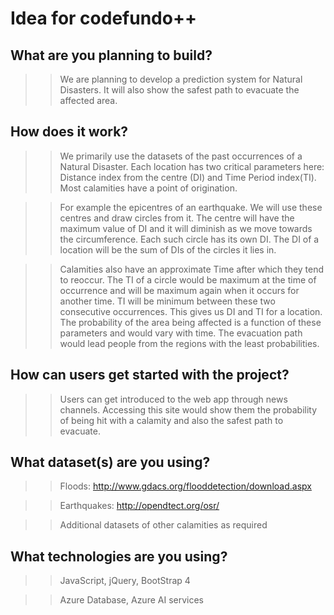 # Idea for codefundo++

## What are you planning to build?
>> We are planning to develop a prediction system for Natural Disasters. It will also show the safest path to evacuate the affected area.

## How does it work?

>> We primarily use the datasets of the past occurrences of a Natural Disaster. Each location has two critical parameters here: Distance index from the centre (DI) and Time Period index(TI).  Most calamities have a point of origination. 

>> For example the epicentres of an earthquake. We will use these centres and draw circles from it. The centre will have the maximum value of DI and it will diminish as we move towards the circumference. Each such circle has its own DI. The DI of a location will be the sum of DIs of the circles it lies in.

>> Calamities also have an approximate Time after which they tend to reoccur. The TI of a circle would be maximum at the time of occurrence and will be maximum again when it occurs for another time. TI will be minimum between these two consecutive occurrences. This gives us DI and TI for a location. The probability of the area being affected is a function of these parameters and would vary with time. The evacuation path would lead people from the regions with the least probabilities.

## How can users get started with the project?
>> Users can get introduced to the web app through news channels. Accessing this site would show them the probability of being hit with a calamity and also the safest path to evacuate.

## What dataset(s) are you using?
>> Floods: http://www.gdacs.org/flooddetection/download.aspx

>> Earthquakes: http://opendtect.org/osr/

>> Additional datasets of other calamities as required

## What technologies are you using?
>> JavaScript, jQuery, BootStrap 4

>> Azure Database, Azure AI services
